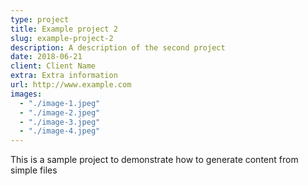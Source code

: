 ```yaml
---
type: project
title: Example project 2
slug: example-project-2
description: A description of the second project
date: 2018-06-21
client: Client Name
extra: Extra information
url: http://www.example.com
images:
  - "./image-1.jpeg"
  - "./image-2.jpeg"
  - "./image-3.jpeg"
  - "./image-4.jpeg"
---
```


This is a sample project to demonstrate how to generate content from simple files
